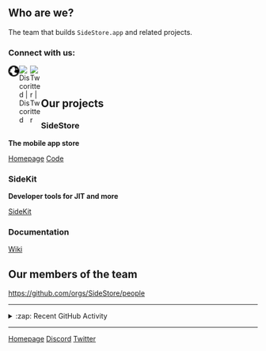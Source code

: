 <!-- 
Docs: How to use GitHub README and actions to auto-generate embedded content.
https://github.com/anuraghazra/github-readme-stats
https://www.youtube.com/watch?v=n6d4KHSKqGk
https://github.com/rahuldkjain/github-profile-readme-generator
 -->

## Who are we?

The team that builds `SideStore.app` and related projects.

### Connect with us:

<!--
[![Website](https://img.shields.io/website?label=sidestore.io&style=for-the-badge&url=https://sidestore.io)](https://sidestore.io)
[![Twitter Follow](https://img.shields.io/twitter/follow/sidestore_io?color=1DA1F2&logo=twitter&style=for-the-badge)](https://twitter.com/intent/follow?original_referer=https%3A%2F%2Fgithub.com%2Fsidestore&screen_name=sidestore)
[![GitHub Followers](https://img.shields.io/github/followers/sidestore?style=for-the-badge)]()
[![GitHub Sponsors](https://img.shields.io/github/sponsors/sidestore?style=for-the-badge
)]() 
-->

[<img align="left" alt="sidestore.io" width="22px" src="https://raw.githubusercontent.com/iconic/open-iconic/master/svg/globe.svg" />][website]
[<img align="left" alt="Discord | Discord" width="22px" src="https://cdn.jsdelivr.net/npm/simple-icons@v3/icons/discord.svg" />][discord]
[<img align="left" alt="Twitter | Twitter" width="22px" src="https://cdn.jsdelivr.net/npm/simple-icons@v3/icons/twitter.svg" />][twitter]

<br />
<br />

## Our projects

### SideStore

__The mobile app store__

[Homepage][website]
[Code][git.sidestore]

### SideKit

__Developer tools for JIT and more__

[SideKit][git.sidekit]

### Documentation

[Wiki][wiki]

## Our members of the team

https://github.com/orgs/SideStore/people

---

<details>
  <summary>:zap: Recent GitHub Activity</summary>

<!--START_SECTION:activity-->
1. ❗️ Opened issue [#954](https://github.com/SideStore/SideStore/issues/954) in [SideStore/SideStore](https://github.com/SideStore/SideStore)
2. 🗣 Commented on [#936](https://github.com/SideStore/SideStore/issues/936) in [SideStore/SideStore](https://github.com/SideStore/SideStore)
3. ❗️ Opened issue [#952](https://github.com/SideStore/SideStore/issues/952) in [SideStore/SideStore](https://github.com/SideStore/SideStore)
4. 💪 Opened PR [#7](https://github.com/SideStore/StosVPN/pull/7) in [SideStore/StosVPN](https://github.com/SideStore/StosVPN)
5. 🗣 Commented on [#939](https://github.com/SideStore/SideStore/issues/939) in [SideStore/SideStore](https://github.com/SideStore/SideStore)
6. 🗣 Commented on [#939](https://github.com/SideStore/SideStore/issues/939) in [SideStore/SideStore](https://github.com/SideStore/SideStore)
7. 🗣 Commented on [#939](https://github.com/SideStore/SideStore/issues/939) in [SideStore/SideStore](https://github.com/SideStore/SideStore)
8. ❗️ Opened issue [#951](https://github.com/SideStore/SideStore/issues/951) in [SideStore/SideStore](https://github.com/SideStore/SideStore)
9. 🗣 Commented on [#939](https://github.com/SideStore/SideStore/issues/939) in [SideStore/SideStore](https://github.com/SideStore/SideStore)
10. 🗣 Commented on [#939](https://github.com/SideStore/SideStore/issues/939) in [SideStore/SideStore](https://github.com/SideStore/SideStore)
11. 🗣 Commented on [#936](https://github.com/SideStore/SideStore/issues/936) in [SideStore/SideStore](https://github.com/SideStore/SideStore)
12. ❗️ Closed issue [#6](https://github.com/SideStore/StosVPN/issues/6) in [SideStore/StosVPN](https://github.com/SideStore/StosVPN)
13. ❗️ Closed issue [#6](https://github.com/SideStore/StosVPN/issues/6) in [SideStore/StosVPN](https://github.com/SideStore/StosVPN)
14. 🗣 Commented on [#6](https://github.com/SideStore/StosVPN/issues/6) in [SideStore/StosVPN](https://github.com/SideStore/StosVPN)
15. 🗣 Commented on [#936](https://github.com/SideStore/SideStore/issues/936) in [SideStore/SideStore](https://github.com/SideStore/SideStore)
16. 🗣 Commented on [#933](https://github.com/SideStore/SideStore/issues/933) in [SideStore/SideStore](https://github.com/SideStore/SideStore)
17. 🗣 Commented on [#931](https://github.com/SideStore/SideStore/issues/931) in [SideStore/SideStore](https://github.com/SideStore/SideStore)
18. 🗣 Commented on [#946](https://github.com/SideStore/SideStore/issues/946) in [SideStore/SideStore](https://github.com/SideStore/SideStore)
19. 🗣 Commented on [#63](https://github.com/SideStore/SideStore-Docs/issues/63) in [SideStore/SideStore-Docs](https://github.com/SideStore/SideStore-Docs)
20. 🎉 Merged PR [#64](https://github.com/SideStore/SideStore-Docs/pull/64) in [SideStore/SideStore-Docs](https://github.com/SideStore/SideStore-Docs)
<!--END_SECTION:activity-->

</details>

---

[Homepage][patreon] [Discord][discord] [Twitter][twitter]

<!--
- [Patreon][patreon]
- [OpenCollective][opencollective]
- [YouTube][youtube]
-->

[website]: https://sidestore.io
[wiki]: https://wiki.sidestore.io
[twitter]: https://twitter.com/sidestore_io
[discord]: https://discord.gg/sidestore-949183273383395328
[youtube]: https://youtube.com/TODO
[patreon]: https://www.patreon.com/SideStore
[opencollective]: https://opencollective.com/TODO
[git.sidestore]: https://github.com/SideStore/SideStore/
[git.sidekit]: https://github.com/SideStore/SideKit


